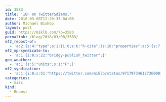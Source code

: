 ```yaml
---
id: 3583
title: '18F on Twitter&diams;'
date: 2018-03-08T12:20:33-04:00
author: Michael Bishop
layout: post
guid: https://miklb.com/?p=3583
permalink: /blog/2018/03/08/3583/
mf2_repost-of:
  - 'a:2:{s:4:"type";a:1:{i:0;s:6:"h-cite";}s:10:"properties";a:5:{s:7:"summary";a:1:{i:0;s:203:"“https://t.co/3JOJ34e7qD is looking for volunteers to help improve the platform. If you&#039;d like to participate, click on the blue tab on the bottom right of the https://t.co/3JOJ34e7qD home page”";}s:4:"name";a:1:{i:0;s:14:"18F on Twitter";}s:3:"url";a:1:{i:0;s:49:"https://twitter.com/18F/status/971466261514334208";}s:11:"publication";a:1:{i:0;s:7:"Twitter";}s:8:"featured";a:1:{i:0;s:76:"https://pbs.twimg.com/profile_images/881911518052229120/CXRq0ncf_400x400.jpg";}}}'
mf2_mp-syndicate-to:
  - 'a:1:{i:0;s:22:"bridgy-publish_twitter";}'
geo_weather:
  - 'a:1:{s:5:"units";s:1:"F";}'
mf2_syndication:
  - 'a:1:{i:0;s:51:"https://twitter.com/miklb/status/971797346127360001";}'
categories:
  - misc
kind:
  - Repost
---
```

